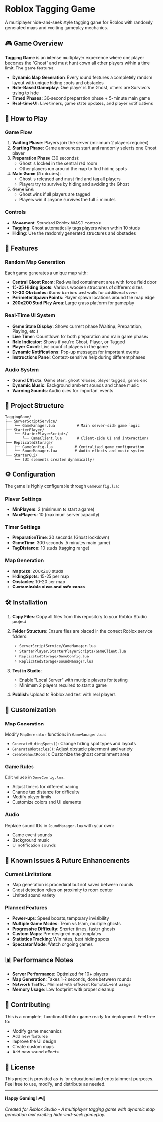# Roblox Tagging Game

A multiplayer hide-and-seek style tagging game for Roblox with randomly generated maps and exciting gameplay mechanics.

## 🎮 Game Overview

**Tagging Game** is an intense multiplayer experience where one player becomes the "Ghost" and must hunt down all other players within a time limit. The game features:

- **Dynamic Map Generation**: Every round features a completely random layout with unique hiding spots and obstacles
- **Role-Based Gameplay**: One player is the Ghost, others are Survivors trying to hide
- **Timed Phases**: 30-second preparation phase + 5-minute main game
- **Real-time UI**: Live timers, game state updates, and player notifications

## 🚀 How to Play

### Game Flow
1. **Waiting Phase**: Players join the server (minimum 2 players required)
2. **Starting Phase**: Game announces start and randomly selects one Ghost player
3. **Preparation Phase** (30 seconds):
   - Ghost is locked in the central red room
   - Other players run around the map to find hiding spots
4. **Main Game** (5 minutes):
   - Ghost is released and must find and tag all players
   - Players try to survive by hiding and avoiding the Ghost
5. **Game End**: 
   - Ghost wins if all players are tagged
   - Players win if anyone survives the full 5 minutes

### Controls
- **Movement**: Standard Roblox WASD controls
- **Tagging**: Ghost automatically tags players when within 10 studs
- **Hiding**: Use the randomly generated structures and obstacles

## 🎯 Features

### Random Map Generation
Each game generates a unique map with:
- **Central Ghost Room**: Red-walled containment area with force field door
- **15-25 Hiding Spots**: Various wooden structures of different sizes
- **10-20 Obstacles**: Stone barriers and walls for additional cover
- **Perimeter Spawn Points**: Player spawn locations around the map edge
- **200x200 Stud Play Area**: Large grass platform for gameplay

### Real-Time UI System
- **Game State Display**: Shows current phase (Waiting, Preparation, Playing, etc.)
- **Live Timer**: Countdown for both preparation and main game phases
- **Role Indicator**: Shows if you're Ghost, Player, or Tagged
- **Player Count**: Live count of players in the game
- **Dynamic Notifications**: Pop-up messages for important events
- **Instructions Panel**: Context-sensitive help during different phases

### Audio System
- **Sound Effects**: Game start, ghost release, player tagged, game end
- **Dynamic Music**: Background ambient sounds and chase music
- **Warning Sounds**: Audio cues for important events

## 📁 Project Structure

```
TaggingGame/
├── ServerScriptService/
│   └── GameManager.lua          # Main server-side game logic
├── StarterPlayer/
│   └── StarterPlayerScripts/
│       └── GameClient.lua       # Client-side UI and interactions
├── ReplicatedStorage/
│   ├── GameConfig.lua          # Centralized game configuration
│   └── SoundManager.lua        # Audio effects and music system
└── StarterGui/
    └── (UI elements created dynamically)
```

## ⚙️ Configuration

The game is highly configurable through `GameConfig.lua`:

### Player Settings
- **MinPlayers**: 2 (minimum to start a game)
- **MaxPlayers**: 10 (maximum server capacity)

### Timer Settings
- **PreparationTime**: 30 seconds (Ghost lockdown)
- **GameTime**: 300 seconds (5 minutes main game)
- **TagDistance**: 10 studs (tagging range)

### Map Generation
- **MapSize**: 200x200 studs
- **HidingSpots**: 15-25 per map
- **Obstacles**: 10-20 per map
- **Customizable sizes and safe zones**

## 🛠️ Installation

1. **Copy Files**: Copy all files from this repository to your Roblox Studio project
2. **Folder Structure**: Ensure files are placed in the correct Roblox service folders:
   - `ServerScriptService/GameManager.lua`
   - `StarterPlayer/StarterPlayerScripts/GameClient.lua`
   - `ReplicatedStorage/GameConfig.lua`
   - `ReplicatedStorage/SoundManager.lua`

3. **Test in Studio**: 
   - Enable "Local Server" with multiple players for testing
   - Minimum 2 players required to start a game

4. **Publish**: Upload to Roblox and test with real players

## 🎨 Customization

### Map Generation
Modify `MapGenerator` functions in `GameManager.lua`:
- `GenerateHidingSpots()`: Change hiding spot types and layouts
- `GenerateObstacles()`: Adjust obstacle placement and variety
- `CreateGhostRoom()`: Customize the ghost containment area

### Game Rules
Edit values in `GameConfig.lua`:
- Adjust timers for different pacing
- Change tag distance for difficulty
- Modify player limits
- Customize colors and UI elements

### Audio
Replace sound IDs in `SoundManager.lua` with your own:
- Game event sounds
- Background music
- UI notification sounds

## 🐛 Known Issues & Future Enhancements

### Current Limitations
- Map generation is procedural but not saved between rounds
- Ghost detection relies on proximity to room center
- Limited sound variety

### Planned Features
- **Power-ups**: Speed boosts, temporary invisibility
- **Multiple Game Modes**: Team vs team, multiple ghosts
- **Progressive Difficulty**: Shorter times, faster ghosts
- **Custom Maps**: Pre-designed map templates
- **Statistics Tracking**: Win rates, best hiding spots
- **Spectator Mode**: Watch ongoing games

## 📊 Performance Notes

- **Server Performance**: Optimized for 10+ players
- **Map Generation**: Takes 1-2 seconds, done between rounds
- **Network Traffic**: Minimal with efficient RemoteEvent usage
- **Memory Usage**: Low footprint with proper cleanup

## 🤝 Contributing

This is a complete, functional Roblox game ready for deployment. Feel free to:
- Modify game mechanics
- Add new features
- Improve the UI design
- Create custom maps
- Add new sound effects

## 📄 License

This project is provided as-is for educational and entertainment purposes. Feel free to use, modify, and distribute as needed.

---

**Happy Gaming!** 🎮👻

*Created for Roblox Studio - A multiplayer tagging game with dynamic map generation and exciting hide-and-seek gameplay.*
